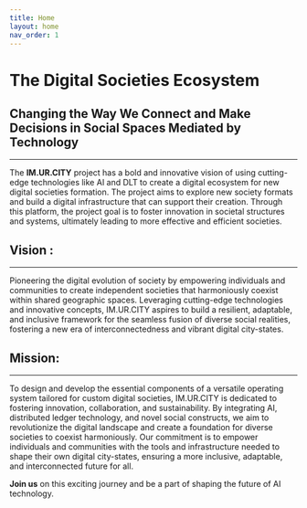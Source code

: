 ```yaml
---
title: Home
layout: home
nav_order: 1
---
```


# The Digital Societies Ecosystem

## Changing the Way We Connect and Make Decisions in Social Spaces Mediated by Technology
---------------------------------------

The **IM.UR.CITY** project has a bold and innovative vision of using cutting-edge technologies like AI and DLT to create a digital ecosystem for new digital societies formation. 
The project aims to explore new society formats and build a digital infrastructure that can support their creation.
Through this platform, the project goal is to foster innovation in societal structures and systems, ultimately leading to more effective and efficient societies.

## Vision :
---------------------------------------
Pioneering the digital evolution of society by empowering individuals and communities to create independent societies that harmoniously coexist within shared geographic spaces. Leveraging cutting-edge technologies and innovative concepts, IM.UR.CITY aspires to build a resilient, adaptable, and inclusive framework for the seamless fusion of diverse social realities, fostering a new era of interconnectedness and vibrant digital city-states.

## Mission: 
---------------------------------------
To design and develop the essential components of a versatile operating system tailored for custom digital societies, IM.UR.CITY is dedicated to fostering innovation, collaboration, and sustainability. By integrating AI, distributed ledger technology, and novel social constructs, we aim to revolutionize the digital landscape and create a foundation for diverse societies to coexist harmoniously. Our commitment is to empower individuals and communities with the tools and infrastructure needed to shape their own digital city-states, ensuring a more inclusive, adaptable, and interconnected future for all.



**Join us** on this exciting journey and be a part of shaping the future of AI technology.


[IM.CITY]: https://docs.im.city "The ImMersive City"
[UR.CITY]: https://docs.ur.city "The UnReal City"